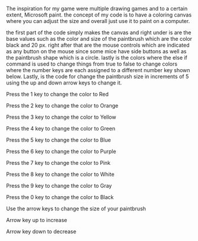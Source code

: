 The inspiration for my game were multiple drawing games and to a certain extent, Microsoft paint. the concept of my code is to have a coloring canvas where you can adjust the size and overall just use it to paint on a computer.


the first part of the code simply makes the canvas and right under is are the base values such as the color and size of the paintbrush which are the color black and 20 px. right after that are the mouse controls which are indicated as any button on the mouse since some mice have side buttons as well as the paintbrush shape which is a circle. lastly is the colors where the else if command is used to change things from true to false to change colors where the number keys are each assigned to a different number key shown below. Lastly, is the code for change the paintbrush size in increments of 5 using the up and down arrow keys to change it.

Press the 1 key to change the color to Red

Press the 2 key to change the color to Orange

Press the 3 key to change the color to Yellow

Press the 4 key to change the color to Green

Press the 5 key to change the color to Blue

Press the 6 key to change the color to Purple

Press the 7 key to change the color to Pink

Press the 8 key to change the color to White

Press the 9 key to change the color to Gray

Press the 0 key to change the color to Black


Use the arrow keys to change the size of your paintbrush


Arrow key up to increase

Arrow key down to decrease
